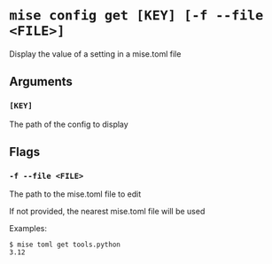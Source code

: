 # `mise config get [KEY] [-f --file <FILE>]`

Display the value of a setting in a mise.toml file

## Arguments

### `[KEY]`

The path of the config to display

## Flags

### `-f --file <FILE>`

The path to the mise.toml file to edit

If not provided, the nearest mise.toml file will be used

Examples:

    $ mise toml get tools.python
    3.12
